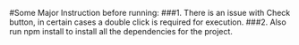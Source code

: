 #Some Major Instruction before running: 
###1. There is an issue with Check button, in certain cases a double click is required for execution.
###2. Also run npm install to install all the dependencies for the project.

